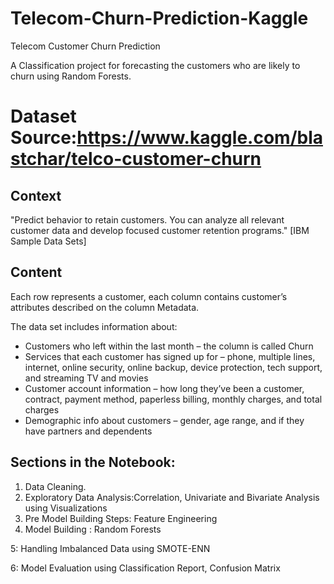 # Telecom-Churn-Prediction-Kaggle

Telecom Customer Churn Prediction

A Classification project for forecasting the customers who are likely to churn using Random Forests.  


# Dataset Source:https://www.kaggle.com/blastchar/telco-customer-churn

## Context
"Predict behavior to retain customers. You can analyze all relevant customer data and develop focused customer retention programs." [IBM Sample Data Sets]

## Content
Each row represents a customer, each column contains customer’s attributes described on the column Metadata.

The data set includes information about:

-   Customers who left within the last month – the column is called Churn
-   Services that each customer has signed up for – phone, multiple lines, internet, online security, online backup, device protection, tech support, and streaming TV and movies
-   Customer account information – how long they’ve been a customer, contract, payment method, paperless billing, monthly charges, and total charges
-   Demographic info about customers – gender, age range, and if they have partners and dependents

## Sections in the Notebook:

1. Data Cleaning.
2. Exploratory Data Analysis:Correlation, Univariate and Bivariate Analysis using Visualizations
3. Pre Model Building Steps: Feature Engineering
4. Model Building : Random Forests

5: Handling Imbalanced Data using SMOTE-ENN 

6: Model Evaluation using Classification Report, Confusion Matrix
